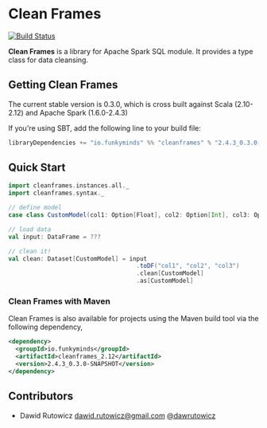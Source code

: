 
# Clean Frames

[![Build Status](https://travis-ci.org/funkyminds/cleanframes.svg?branch=master)](https://travis-ci.org/funkyminds/cleanframes)

**Clean Frames** is a library for Apache Spark SQL module. It provides a type class for data cleansing.


## Getting Clean Frames

The current stable version is 0.3.0, which is cross built against Scala (2.10-2.12) and Apache Spark (1.6.0-2.4.3)

If you're using SBT, add the following line to your build file:

```scala
libraryDependencies += "io.funkyminds" %% "cleanframes" % "2.4.3_0.3.0-SNAPSHOT"
```

## Quick Start

```scala
import cleanframes.instances.all._
import cleanframes.syntax._

// define model
case class CustomModel(col1: Option[Float], col2: Option[Int], col3: Option[Boolean])

// load data
val input: DataFrame = ???

// clean it!
val clean: Dataset[CustomModel] = input
                                    .toDF("col1", "col2", "col3")
                                    .clean[CustomModel]
                                    .as[CustomModel]
```

### Clean Frames with Maven

Clean Frames is also available for projects using the Maven build tool via the following dependency,

```xml
<dependency>
  <groupId>io.funkyminds</groupId>
  <artifactId>cleanframes_2.12</artifactId>
  <version>2.4.3_0.3.0-SNAPSHOT</version>
</dependency>
```

## Contributors

+ Dawid Rutowicz <dawid.rutowicz@gmail.com> [@dawrutowicz](https://twitter.com/dawrutowicz)